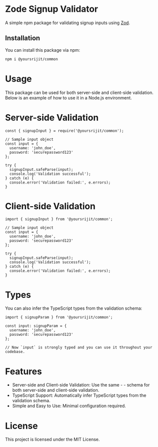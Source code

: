 # Zode Signup Validator

A simple npm package for validating signup inputs using [Zod](https://github.com/colinhacks/zod).

## Installation

You can install this package via npm:

```bash
npm i @yoursrijit/common
```

# Usage
This package can be used for both server-side and client-side validation. Below is an example of how to use it in a Node.js environment.

# Server-side Validation
```
const { signupInput } = require('@yoursrijit/common');

// Sample input object
const input = {
  username: 'john_doe',
  password: 'securepassword123'
};

try {
  signupInput.safeParse(input);
  console.log('Validation successful');
} catch (e) {
  console.error('Validation failed:', e.errors);
}

```
# Client-side Validation
```
import { signupInput } from '@yoursrijit/common';

// Sample input object
const input = {
  username: 'john_doe',
  password: 'securepassword123'
};

try {
  signupInput.safeParse(input);
  console.log('Validation successful');
} catch (e) {
  console.error('Validation failed:', e.errors);
}

```
# Types
You can also infer the TypeScript types from the validation schema:
```
import { signupParam } from '@yoursrijit/common';

const input: signupParam = {
  username: 'john_doe',
  password: 'securepassword123'
};

// Now `input` is strongly typed and you can use it throughout your codebase.

```
# Features
- Server-side and Client-side Validation: Use the same  - - schema for both server-side and client-side validation.
- TypeScript Support: Automatically infer TypeScript types from the validation schema.
- Simple and Easy to Use: Minimal configuration required.

# License
This project is licensed under the MIT License.
